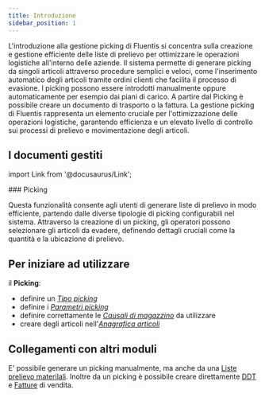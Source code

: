 ```yaml
---
title: Introduzione
sidebar_position: 1
---
```


L'introduzione alla gestione picking di Fluentis si concentra sulla creazione e gestione efficiente delle liste di prelievo per ottimizzare le operazioni logistiche all'interno delle aziende. Il sistema permette di generare picking da singoli articoli attraverso procedure semplici e veloci, come l'inserimento automatico degli articoli tramite ordini clienti che facilita il processo di evasione.
I picking possono essere introdotti manualmente oppure automaticamente per esempio dai piani di carico. A partire dal Picking è possibile creare un documento di trasporto o la fattura.
La gestione picking di Fluentis rappresenta un elemento cruciale per l'ottimizzazione delle operazioni logistiche, garantendo efficienza e un elevato livello di controllo sui processi di prelievo e movimentazione degli articoli.

## I documenti gestiti

import Link from '@docusaurus/Link';

<div className="cardContainer">
    <div className="card">
###     <Link to="/docs/logistics/picking/picking-management">Picking</Link>
        <p>Questa funzionalità consente agli utenti di generare liste di prelievo in modo efficiente, partendo dalle diverse tipologie di picking configurabili nel sistema. Attraverso la creazione di un picking, gli operatori possono selezionare gli articoli da evadere, definendo dettagli cruciali come la quantità e la ubicazione di prelievo.</p> 
    </div>
</div>

## Per iniziare ad utilizzare   

il **Picking**:
- definire un [*Tipo picking*](/docs/configurations/tables/logistics/picking-type/)      
- definire i [*Parametri picking*](//docs/configurations/parameters/logistics/picking-parameters/)        
- definire correttamente le [*Causali di magazzino*](/docs/configurations/tables/logistics/warehouse-templates) da utilizzare
- creare degli articoli nell'[*Anagrafica articoli*](/docs/erp-home/registers/items/create-new-items)

## Collegamenti con altri moduli
E' possibile generare un picking manualmente, ma anche da una [Liste prelievo materilali](/docs/production/pp-production-in-progress/picking-materials-list).
Inoltre da un picking è possibile creare direttamente [DDT](/docs/sales/sales-delivery-notes/insert-delivery-notes/search-sales-dn) e [Fatture](/docs/sales/sales-invoices/general-overview) di vendita.   